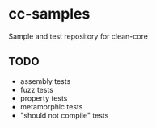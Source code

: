 # cc-samples
Sample and test repository for clean-core


## TODO

* assembly tests
* fuzz tests
* property tests
* metamorphic tests
* "should not compile" tests
